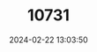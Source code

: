 ---
title: "10731"
category: "Hypseleotris ejuncida"
draft: false
date: 2024-02-22 13:03:50
languages:
  English: ["Slender Gudgeon", "Slender Carp Gudgeon"]
---